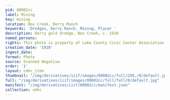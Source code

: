 ```yaml
---
pid: 00002cc
label: Mining
key: mining
location: Box Creek, Derry Ranch
keywords: 'Dredges, Derry Ranch, Mining, Placer '
description: Derry gold dredge, Box Creek, c. 1920
named_persons: 
rights: This photo is property of Lake County Civic Center Association.
creation_date: '1920'
ingest_date: 
format: Photo
source: Scanned Negative
order: '1'
layout: cmhc_item
thumbnail: "/img/derivatives/iiif/images/00002cc/full/250,/0/default.jpg"
full: "/img/derivatives/iiif/images/00002cc/full/full/0/default.jpg"
manifest: "/img/derivatives/iiif/00002cc/manifest.json"
collection: cmhc
---
```

